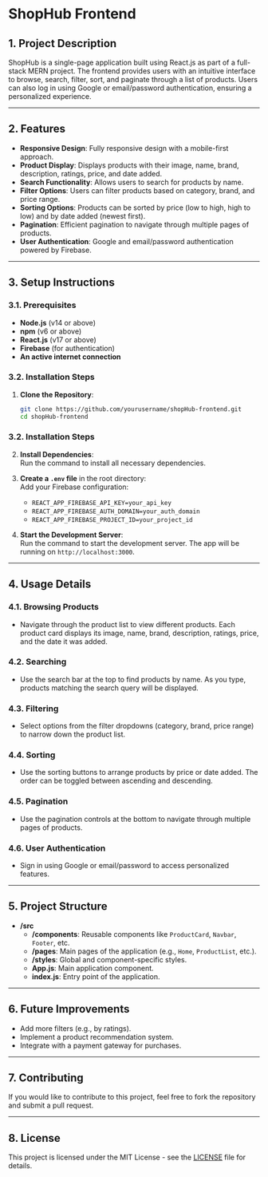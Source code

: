 # **ShopHub Frontend**

## **1. Project Description**

ShopHub is a single-page application built using React.js as part of a full-stack MERN project. The frontend provides users with an intuitive interface to browse, search, filter, sort, and paginate through a list of products. Users can also log in using Google or email/password authentication, ensuring a personalized experience.

---

## **2. Features**

- **Responsive Design**: Fully responsive design with a mobile-first approach.
- **Product Display**: Displays products with their image, name, brand, description, ratings, price, and date added.
- **Search Functionality**: Allows users to search for products by name.
- **Filter Options**: Users can filter products based on category, brand, and price range.
- **Sorting Options**: Products can be sorted by price (low to high, high to low) and by date added (newest first).
- **Pagination**: Efficient pagination to navigate through multiple pages of products.
- **User Authentication**: Google and email/password authentication powered by Firebase.

---

## **3. Setup Instructions**

### **3.1. Prerequisites**

- **Node.js** (v14 or above)
- **npm** (v6 or above)
- **React.js** (v17 or above)
- **Firebase** (for authentication)
- **An active internet connection**

### **3.2. Installation Steps**

1. **Clone the Repository**:
   ```bash
   git clone https://github.com/yourusername/shopHub-frontend.git
   cd shopHub-frontend
### **3.2. Installation Steps**

2. **Install Dependencies**:  
   Run the command to install all necessary dependencies.

3. **Create a `.env` file** in the root directory:  
   Add your Firebase configuration:
   - `REACT_APP_FIREBASE_API_KEY=your_api_key`
   - `REACT_APP_FIREBASE_AUTH_DOMAIN=your_auth_domain`
   - `REACT_APP_FIREBASE_PROJECT_ID=your_project_id`

4. **Start the Development Server**:  
   Run the command to start the development server. The app will be running on `http://localhost:3000`.

---

## **4. Usage Details**

### **4.1. Browsing Products**

- Navigate through the product list to view different products. Each product card displays its image, name, brand, description, ratings, price, and the date it was added.

### **4.2. Searching**

- Use the search bar at the top to find products by name. As you type, products matching the search query will be displayed.

### **4.3. Filtering**

- Select options from the filter dropdowns (category, brand, price range) to narrow down the product list.

### **4.4. Sorting**

- Use the sorting buttons to arrange products by price or date added. The order can be toggled between ascending and descending.

### **4.5. Pagination**

- Use the pagination controls at the bottom to navigate through multiple pages of products.

### **4.6. User Authentication**

- Sign in using Google or email/password to access personalized features.

---

## **5. Project Structure**

- **/src**
  - **/components**: Reusable components like `ProductCard`, `Navbar`, `Footer`, etc.
  - **/pages**: Main pages of the application (e.g., `Home`, `ProductList`, etc.).
  - **/styles**: Global and component-specific styles.
  - **App.js**: Main application component.
  - **index.js**: Entry point of the application.

---

## **6. Future Improvements**

- Add more filters (e.g., by ratings).
- Implement a product recommendation system.
- Integrate with a payment gateway for purchases.

---

## **7. Contributing**

If you would like to contribute to this project, feel free to fork the repository and submit a pull request.

---

## **8. License**

This project is licensed under the MIT License - see the [LICENSE](LICENSE) file for details.
